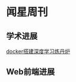 # 闻星周刊


## 学术进展

[docker搭建深度学习炼丹炉](https://vansin.top/paper/docker.html#ubuntu%E5%AE%89%E8%A3%85)

## Web前端进展

